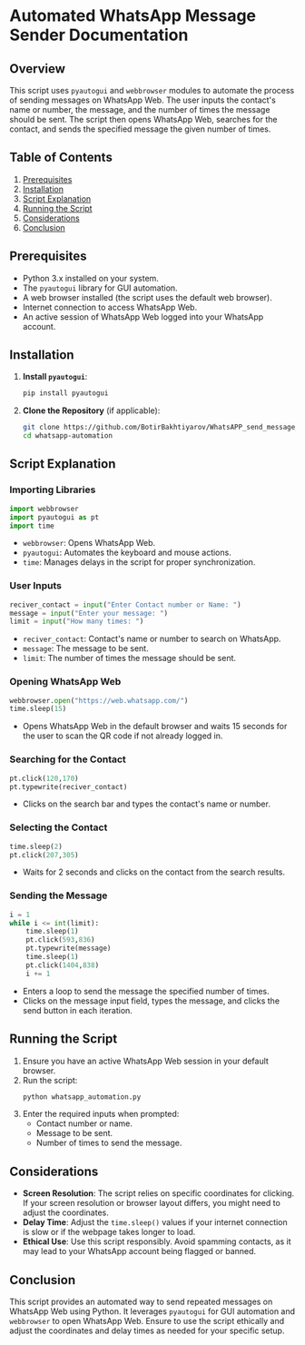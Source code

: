 # Automated WhatsApp Message Sender Documentation

## Overview

This script uses `pyautogui` and `webbrowser` modules to automate the process of sending messages on WhatsApp Web. The user inputs the contact's name or number, the message, and the number of times the message should be sent. The script then opens WhatsApp Web, searches for the contact, and sends the specified message the given number of times.

## Table of Contents

1. [Prerequisites](#prerequisites)
2. [Installation](#installation)
3. [Script Explanation](#script-explanation)
4. [Running the Script](#running-the-script)
5. [Considerations](#considerations)
6. [Conclusion](#conclusion)

## Prerequisites

- Python 3.x installed on your system.
- The `pyautogui` library for GUI automation.
- A web browser installed (the script uses the default web browser).
- Internet connection to access WhatsApp Web.
- An active session of WhatsApp Web logged into your WhatsApp account.

## Installation

1. **Install `pyautogui`**:
   ```bash
   pip install pyautogui
   ```

2. **Clone the Repository** (if applicable):
   ```bash
   git clone https://github.com/BotirBakhtiyarov/WhatsAPP_send_message_bot.git
   cd whatsapp-automation
   ```

## Script Explanation

### Importing Libraries

```python
import webbrowser
import pyautogui as pt
import time
```

- `webbrowser`: Opens WhatsApp Web.
- `pyautogui`: Automates the keyboard and mouse actions.
- `time`: Manages delays in the script for proper synchronization.

### User Inputs

```python
reciver_contact = input("Enter Contact number or Name: ")
message = input("Enter your message: ")
limit = input("How many times: ")
```

- `reciver_contact`: Contact's name or number to search on WhatsApp.
- `message`: The message to be sent.
- `limit`: The number of times the message should be sent.

### Opening WhatsApp Web

```python
webbrowser.open("https://web.whatsapp.com/")
time.sleep(15)
```

- Opens WhatsApp Web in the default browser and waits 15 seconds for the user to scan the QR code if not already logged in.

### Searching for the Contact

```python
pt.click(120,170)
pt.typewrite(reciver_contact)
```

- Clicks on the search bar and types the contact's name or number.

### Selecting the Contact

```python
time.sleep(2)
pt.click(207,305)
```

- Waits for 2 seconds and clicks on the contact from the search results.

### Sending the Message

```python
i = 1
while i <= int(limit):
    time.sleep(1)
    pt.click(593,836)
    pt.typewrite(message)
    time.sleep(1)
    pt.click(1404,838)
    i += 1
```

- Enters a loop to send the message the specified number of times.
- Clicks on the message input field, types the message, and clicks the send button in each iteration.

## Running the Script

1. Ensure you have an active WhatsApp Web session in your default browser.
2. Run the script:
   ```bash
   python whatsapp_automation.py
   ```
3. Enter the required inputs when prompted:
   - Contact number or name.
   - Message to be sent.
   - Number of times to send the message.

## Considerations

- **Screen Resolution**: The script relies on specific coordinates for clicking. If your screen resolution or browser layout differs, you might need to adjust the coordinates.
- **Delay Time**: Adjust the `time.sleep()` values if your internet connection is slow or if the webpage takes longer to load.
- **Ethical Use**: Use this script responsibly. Avoid spamming contacts, as it may lead to your WhatsApp account being flagged or banned.

## Conclusion

This script provides an automated way to send repeated messages on WhatsApp Web using Python. It leverages `pyautogui` for GUI automation and `webbrowser` to open WhatsApp Web. Ensure to use the script ethically and adjust the coordinates and delay times as needed for your specific setup.

